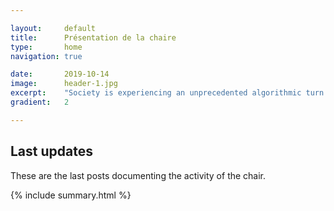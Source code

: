 ```yaml
---

layout:     default
title:      Présentation de la chaire
type:       home
navigation: true

date:       2019-10-14
image:      header-1.jpg
excerpt:    "Society is experiencing an unprecedented algorithmic turn. The Algorithmic Society Chair will take a triple challenge to understand this turn : an empirical challenge by studying AI in its immediate social settings, an experimental challenge by proposing innovative cross-disciplinary research on biases in AI and a cultural challenge by fostering a new AI literacy among social science students."
gradient:   2

---
```


<h2>Last updates</h2>
<p>These are the last posts documenting the activity of the chair.</p>

{% include summary.html %}
